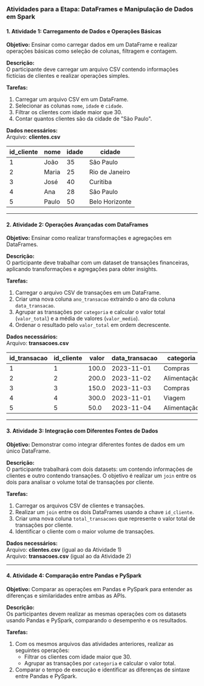### Atividades para a Etapa: DataFrames e Manipulação de Dados em Spark

#### **1. Atividade 1: Carregamento de Dados e Operações Básicas**

**Objetivo:** Ensinar como carregar dados em um DataFrame e realizar operações básicas como seleção de colunas, filtragem e contagem.

**Descrição:**  
O participante deve carregar um arquivo CSV contendo informações fictícias de clientes e realizar operações simples.

**Tarefas:**
1. Carregar um arquivo CSV em um DataFrame.
2. Selecionar as colunas `nome`, `idade` e `cidade`.
3. Filtrar os clientes com idade maior que 30.
4. Contar quantos clientes são da cidade de "São Paulo".

**Dados necessários:**  
Arquivo: **clientes.csv**

| id_cliente | nome      | idade | cidade         |
|------------|-----------|-------|----------------|
| 1          | João      | 35    | São Paulo      |
| 2          | Maria     | 25    | Rio de Janeiro |
| 3          | José      | 40    | Curitiba       |
| 4          | Ana       | 28    | São Paulo      |
| 5          | Paulo     | 50    | Belo Horizonte |

---

#### **2. Atividade 2: Operações Avançadas com DataFrames**

**Objetivo:** Ensinar como realizar transformações e agregações em DataFrames.

**Descrição:**  
O participante deve trabalhar com um dataset de transações financeiras, aplicando transformações e agregações para obter insights.

**Tarefas:**
1. Carregar o arquivo CSV de transações em um DataFrame.
2. Criar uma nova coluna `ano_transacao` extraindo o ano da coluna `data_transacao`.
3. Agrupar as transações por `categoria` e calcular o valor total (`valor_total`) e a média de valores (`valor_medio`).
4. Ordenar o resultado pelo `valor_total` em ordem decrescente.

**Dados necessários:**  
Arquivo: **transacoes.csv**

| id_transacao | id_cliente | valor | data_transacao | categoria      |
|--------------|------------|-------|----------------|----------------|
| 1            | 1          | 100.0 | 2023-11-01     | Compras        |
| 2            | 2          | 200.0 | 2023-11-02     | Alimentação    |
| 3            | 3          | 150.0 | 2023-11-03     | Compras        |
| 4            | 4          | 300.0 | 2023-11-01     | Viagem         |
| 5            | 5          | 50.0  | 2023-11-04     | Alimentação    |

---

#### **3. Atividade 3: Integração com Diferentes Fontes de Dados**

**Objetivo:** Demonstrar como integrar diferentes fontes de dados em um único DataFrame.

**Descrição:**  
O participante trabalhará com dois datasets: um contendo informações de clientes e outro contendo transações. O objetivo é realizar um `join` entre os dois para analisar o volume total de transações por cliente.

**Tarefas:**
1. Carregar os arquivos CSV de clientes e transações.
2. Realizar um `join` entre os dois DataFrames usando a chave `id_cliente`.
3. Criar uma nova coluna `total_transacoes` que represente o valor total de transações por cliente.
4. Identificar o cliente com o maior volume de transações.

**Dados necessários:**  
Arquivo: **clientes.csv** (igual ao da Atividade 1)  
Arquivo: **transacoes.csv** (igual ao da Atividade 2)

---

#### **4. Atividade 4: Comparação entre Pandas e PySpark**

**Objetivo:** Comparar as operações em Pandas e PySpark para entender as diferenças e similaridades entre ambas as APIs.

**Descrição:**  
Os participantes devem realizar as mesmas operações com os datasets usando Pandas e PySpark, comparando o desempenho e os resultados.

**Tarefas:**
1. Com os mesmos arquivos das atividades anteriores, realizar as seguintes operações:
   - Filtrar os clientes com idade maior que 30.
   - Agrupar as transações por `categoria` e calcular o valor total.
2. Comparar o tempo de execução e identificar as diferenças de sintaxe entre Pandas e PySpark.

